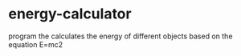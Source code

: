 # energy-calculator
program the calculates the energy of different objects based on the equation E=mc2
